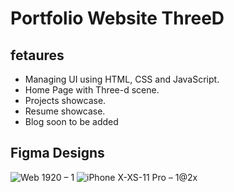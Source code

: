 # Portfolio Website ThreeD

## fetaures 
 - Managing UI using HTML, CSS and JavaScript. 
 - Home Page with Three-d scene.
 - Projects showcase.
 - Resume showcase.
 - Blog soon to be added
 
 ## Figma Designs
 ![Web 1920 – 1](https://user-images.githubusercontent.com/59247235/189877661-486c3d87-b21e-43b3-9417-46b7923964e2.png)
![iPhone X-XS-11 Pro – 1@2x](https://user-images.githubusercontent.com/59247235/189877680-233a67c1-6bef-4747-95a2-e42b00d58021.png)
